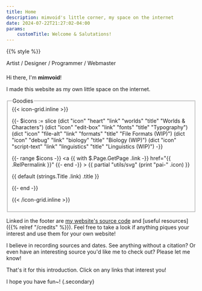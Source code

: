 ```yaml
---
title: Home
description: mimvoid's little corner, my space on the internet
date: 2024-07-22T21:27:02-04:00
params:
    customTitle: Welcome & Salutations!
---
```


{{% style %}}

<div style="margin-bottom: 1.5em">
    <span class="secondary">Artist</span>
    / <span class="secondary">Designer</span>
    / <span class="secondary">Programmer</span>
    / <span class="secondary">Webmaster</span>
</div>

Hi there, I'm **mimvoid**!

I made this website as my own little space on the internet.

<fieldset>
<legend>Goodies</legend>

<div class="icon-grid">
{{< icon-grid.inline >}}

{{-
    $icons := slice
    (dict "icon" "heart" "link" "worlds" "title" "Worlds & Characters")
    (dict "icon" "edit-box" "link" "fonts" "title" "Typography")
    (dict "icon" "file-alt" "link" "formats" "title" "File Formats (WIP)")
    (dict "icon" "debug" "link" "biology" "title" "Biology (WIP)")
    (dict "icon" "script-text" "link" "linguistics" "title" "Linguistics (WIP)")
-}}

{{- range $icons -}}
    <a
        {{ with $.Page.GetPage .link -}}
            href="{{ .RelPermalink }}"
        {{- end -}}
    >
        {{ partial "utils/svg" (print "pai-" .icon) }}
        <p class="small">{{ default (strings.Title .link) .title }}</p>
    </a>
{{- end -}}

{{< /icon-grid.inline >}}
</div>
</fieldset>

Linked in the footer are [my website's source code](https://github.com/mimvoid/neocities-site)
and [useful resources]({{% relref "/credits" %}}).
Feel free to take a look if anything piques your interest
and use them for your own website!

I believe in recording sources and dates. See anything without a citation?
Or even have an interesting source you'd like me to check out? Please let me know!

That's it for this introduction. Click on any links that interest you!

I hope you have fun~!
{.secondary}
